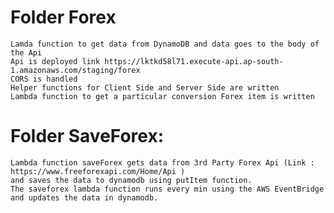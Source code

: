 # Folder Forex


	Lamda function to get data from DynamoDB and data goes to the body of the Api
	Api is deployed link https://lktkd58l71.execute-api.ap-south-1.amazonaws.com/staging/forex
	CORS is handled
	Helper functions for Client Side and Server Side are written
	Lambda function to get a particular conversion Forex item is written



# Folder SaveForex:


	Lambda function saveForex gets data from 3rd Party Forex Api (Link :   https://www.freeforexapi.com/Home/Api )
	and saves the data to dynamodb using putItem function.
	The saveforex lambda function runs every min using the AWS EventBridge and updates the data in dynamodb.  
